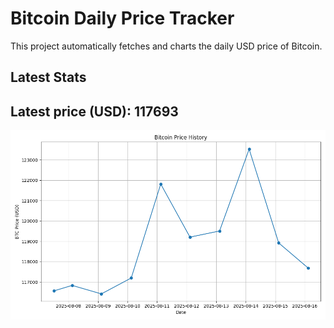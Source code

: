 # Bitcoin Daily Price Tracker

This project automatically fetches and charts the daily USD price of Bitcoin.

## Latest Stats

## Latest price (USD): <!--BTC_PRICE-->117693<!--/BTC_PRICE-->

![BTC Historical Chart](btc_price_history.png)
